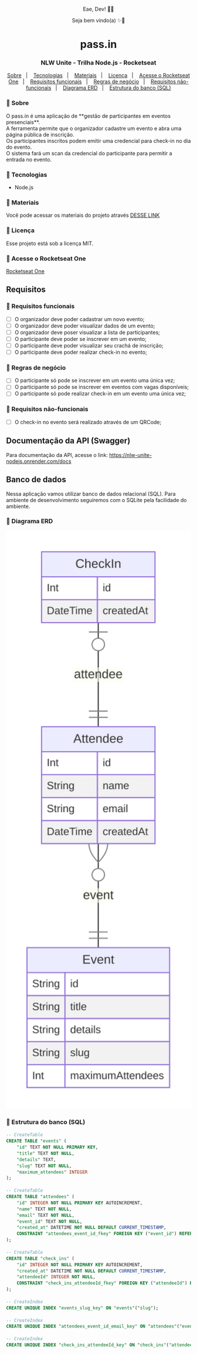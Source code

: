 <p align="center">Eae, Dev! 👊🏾</p>
<p align="center">Seja bem vindo(a) ✨🚀</p>

<h1 align="center">pass.in</h1>
<h3 align="center">NLW Unite - Trilha Node.js - Rocketseat</h3>

<p align="center">
    <a href="#-sobre">Sobre</a>&nbsp;&nbsp;&nbsp;|&nbsp;&nbsp;&nbsp;
    <a href="#-tecnologias">Tecnologias</a>&nbsp;&nbsp;&nbsp;|&nbsp;&nbsp;&nbsp;
    <a href="#-materiais">Materiais</a>&nbsp;&nbsp;&nbsp;|&nbsp;&nbsp;&nbsp;
    <a href="#-licença">Licença</a>&nbsp;&nbsp;&nbsp;|&nbsp;&nbsp;&nbsp;
    <a href="#-acesse-o-rocketseat-one">Acesse o Rocketseat One</a>&nbsp;&nbsp;&nbsp;|&nbsp;&nbsp;&nbsp;
    <a href="#-requisitos-funcionais">Requisitos funcionais</a>&nbsp;&nbsp;&nbsp;|&nbsp;&nbsp;&nbsp;
    <a href="#-regras-de-negócio">Regras de negócio</a>&nbsp;&nbsp;&nbsp;|&nbsp;&nbsp;&nbsp;
    <a href="#-requisitos-não-funcionais">Requisitos não-funcionais</a>&nbsp;&nbsp;&nbsp;|&nbsp;&nbsp;&nbsp;
    <a href="#-diagrama-erd">Diagrama ERD</a>&nbsp;&nbsp;&nbsp;|&nbsp;&nbsp;&nbsp;
    <a href="#-estrutura-do-banco-(sql)">Estrutura do banco (SQL)</a>
</p>

<h3>📌 Sobre</h3> 
O pass.in é uma aplicação de **gestão de participantes em eventos presenciais**. <br/>
A ferramenta permite que o organizador cadastre um evento e abra uma página pública de inscrição. <br/>
Os participantes inscritos podem emitir uma credencial para check-in no dia do evento. <br/>
O sistema fará um scan da credencial do participante para permitir a entrada no evento. <br/>

<h3>📌 Tecnologias</h3> 

- Node.js

<h3>📌 Materiais</h3> 

Você pode acessar os materiais do projeto através [DESSE LINK](https://efficient-sloth-d85.notion.site/Node-js-a51a784e58e8482daa4c188b1659f5df)

<h3>📌 Licença</h3>

Esse projeto está sob a licença MIT.

<h3>📌 Acesse o Rocketseat One</h3>

[Rocketseat One](https://app.rocketseat.com.br/cart/rocketseat-one?referral=willian-moreno&utm_source=platform&utm_medium=organic&utm_campaign=venda&utm_term=mgm&utm_content=indication-lp_one)

<h2>Requisitos</h2>

<h3>📌 Requisitos funcionais</h3>

- [ ] O organizador deve poder cadastrar um novo evento;
- [ ] O organizador deve poder visualizar dados de um evento;
- [ ] O organizador deve poser visualizar a lista de participantes; 
- [ ] O participante deve poder se inscrever em um evento;
- [ ] O participante deve poder visualizar seu crachá de inscrição;
- [ ] O participante deve poder realizar check-in no evento;

<h3>📌 Regras de negócio</h3>

- [ ] O participante só pode se inscrever em um evento uma única vez;
- [ ] O participante só pode se inscrever em eventos com vagas disponíveis;
- [ ] O participante só pode realizar check-in em um evento uma única vez;

<h3>📌 Requisitos não-funcionais</h3>

- [ ] O check-in no evento será realizado através de um QRCode;

<h2>Documentação da API (Swagger)</h2>

Para documentação da API, acesse o link: https://nlw-unite-nodejs.onrender.com/docs

<h2>Banco de dados</h2>

Nessa aplicação vamos utilizar banco de dados relacional (SQL). Para ambiente de desenvolvimento seguiremos com o SQLite pela facilidade do ambiente.

<h3>📌 Diagrama ERD</h3>

<img src=".github/erd.svg" width="600" alt="Diagrama ERD do banco de dados" />

<h3>📌 Estrutura do banco (SQL)</h3>

```sql
-- CreateTable
CREATE TABLE "events" (
    "id" TEXT NOT NULL PRIMARY KEY,
    "title" TEXT NOT NULL,
    "details" TEXT,
    "slug" TEXT NOT NULL,
    "maximum_attendees" INTEGER
);

-- CreateTable
CREATE TABLE "attendees" (
    "id" INTEGER NOT NULL PRIMARY KEY AUTOINCREMENT,
    "name" TEXT NOT NULL,
    "email" TEXT NOT NULL,
    "event_id" TEXT NOT NULL,
    "created_at" DATETIME NOT NULL DEFAULT CURRENT_TIMESTAMP,
    CONSTRAINT "attendees_event_id_fkey" FOREIGN KEY ("event_id") REFERENCES "events" ("id") ON DELETE RESTRICT ON UPDATE CASCADE
);

-- CreateTable
CREATE TABLE "check_ins" (
    "id" INTEGER NOT NULL PRIMARY KEY AUTOINCREMENT,
    "created_at" DATETIME NOT NULL DEFAULT CURRENT_TIMESTAMP,
    "attendeeId" INTEGER NOT NULL,
    CONSTRAINT "check_ins_attendeeId_fkey" FOREIGN KEY ("attendeeId") REFERENCES "attendees" ("id") ON DELETE RESTRICT ON UPDATE CASCADE
);

-- CreateIndex
CREATE UNIQUE INDEX "events_slug_key" ON "events"("slug");

-- CreateIndex
CREATE UNIQUE INDEX "attendees_event_id_email_key" ON "attendees"("event_id", "email");

-- CreateIndex
CREATE UNIQUE INDEX "check_ins_attendeeId_key" ON "check_ins"("attendeeId");
```